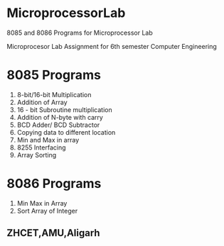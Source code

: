 # MicroprocessorLab
8085 and 8086 Programs for Microprocessor Lab 


Microprocesor Lab Assignment for 6th semester Computer Engineering

# 8085 Programs
1) 8-bit/16-bit Multiplication
2) Addition of Array
3) 16 - bit Subroutine multiplication
4) Addition of N-byte with carry
5) BCD Adder/ BCD Subtractor
6) Copying data to different location
7) Min and Max in array
8) 8255 Interfacing
9) Array Sorting


# 8086 Programs
1) Min Max in Array
2) Sort Array of Integer

## ZHCET,AMU,Aligarh
